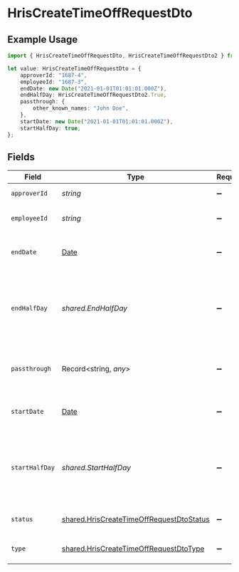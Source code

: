 # HrisCreateTimeOffRequestDto

## Example Usage

```typescript
import { HrisCreateTimeOffRequestDto, HrisCreateTimeOffRequestDto2 } from "@stackone/stackone-client-ts/sdk/models/shared";

let value: HrisCreateTimeOffRequestDto = {
    approverId: "1687-4",
    employeeId: "1687-3",
    endDate: new Date("2021-01-01T01:01:01.000Z"),
    endHalfDay: HrisCreateTimeOffRequestDto2.True,
    passthrough: {
        other_known_names: "John Doe",
    },
    startDate: new Date("2021-01-01T01:01:01.000Z"),
    startHalfDay: true,
};
```

## Fields

| Field                                                                                                       | Type                                                                                                        | Required                                                                                                    | Description                                                                                                 | Example                                                                                                     |
| ----------------------------------------------------------------------------------------------------------- | ----------------------------------------------------------------------------------------------------------- | ----------------------------------------------------------------------------------------------------------- | ----------------------------------------------------------------------------------------------------------- | ----------------------------------------------------------------------------------------------------------- |
| `approverId`                                                                                                | *string*                                                                                                    | :heavy_minus_sign:                                                                                          | The approver ID                                                                                             | 1687-4                                                                                                      |
| `employeeId`                                                                                                | *string*                                                                                                    | :heavy_minus_sign:                                                                                          | The employee ID                                                                                             | 1687-3                                                                                                      |
| `endDate`                                                                                                   | [Date](https://developer.mozilla.org/en-US/docs/Web/JavaScript/Reference/Global_Objects/Date)               | :heavy_minus_sign:                                                                                          | The end date of the time off request                                                                        | 2021-01-01T01:01:01.000Z                                                                                    |
| `endHalfDay`                                                                                                | *shared.EndHalfDay*                                                                                         | :heavy_minus_sign:                                                                                          | True if the end of the time off request ends half way through the day                                       | true                                                                                                        |
| `passthrough`                                                                                               | Record<string, *any*>                                                                                       | :heavy_minus_sign:                                                                                          | Value to pass through to the provider                                                                       | {<br/>"other_known_names": "John Doe"<br/>}                                                                 |
| `startDate`                                                                                                 | [Date](https://developer.mozilla.org/en-US/docs/Web/JavaScript/Reference/Global_Objects/Date)               | :heavy_minus_sign:                                                                                          | The start date of the time off request                                                                      | 2021-01-01T01:01:01.000Z                                                                                    |
| `startHalfDay`                                                                                              | *shared.StartHalfDay*                                                                                       | :heavy_minus_sign:                                                                                          | True if the start of the time off request begins half way through the day                                   | true                                                                                                        |
| `status`                                                                                                    | [shared.HrisCreateTimeOffRequestDtoStatus](../../../sdk/models/shared/hriscreatetimeoffrequestdtostatus.md) | :heavy_minus_sign:                                                                                          | The status of the time off request                                                                          |                                                                                                             |
| `type`                                                                                                      | [shared.HrisCreateTimeOffRequestDtoType](../../../sdk/models/shared/hriscreatetimeoffrequestdtotype.md)     | :heavy_minus_sign:                                                                                          | The type of the time off request                                                                            |                                                                                                             |